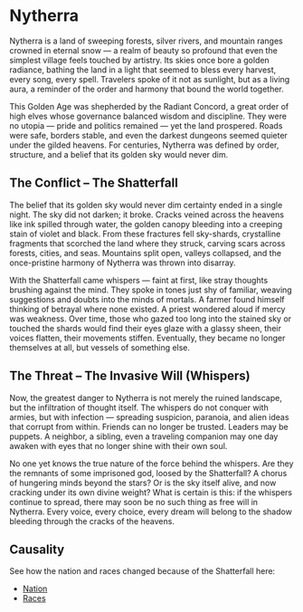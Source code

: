 # Nytherra

Nytherra is a land of sweeping forests, silver rivers, and mountain ranges crowned in eternal snow — a realm of beauty so profound that even the simplest village feels touched by artistry. Its skies once bore a golden radiance, bathing the land in a light that seemed to bless every harvest, every song, every spell. Travelers spoke of it not as sunlight, but as a living aura, a reminder of the order and harmony that bound the world together.

This Golden Age was shepherded by the Radiant Concord, a great order of high elves whose governance balanced wisdom and discipline. They were no utopia — pride and politics remained — yet the land prospered. Roads were safe, borders stable, and even the darkest dungeons seemed quieter under the gilded heavens. For centuries, Nytherra was defined by order, structure, and a belief that its golden sky would never dim.

## The Conflict – The Shatterfall

The belief that its golden sky would never dim certainty ended in a single night. The sky did not darken; it broke. Cracks veined across the heavens like ink spilled through water, the golden canopy bleeding into a creeping stain of violet and black. From these fractures fell sky-shards, crystalline fragments that scorched the land where they struck, carving scars across forests, cities, and seas. Mountains split open, valleys collapsed, and the once-pristine harmony of Nytherra was thrown into disarray.

With the Shatterfall came whispers — faint at first, like stray thoughts brushing against the mind. They spoke in tones just shy of familiar, weaving suggestions and doubts into the minds of mortals. A farmer found himself thinking of betrayal where none existed. A priest wondered aloud if mercy was weakness. Over time, those who gazed too long into the stained sky or touched the shards would find their eyes glaze with a glassy sheen, their voices flatten, their movements stiffen. Eventually, they became no longer themselves at all, but vessels of something else.

## The Threat – The Invasive Will (Whispers)

Now, the greatest danger to Nytherra is not merely the ruined landscape, but the infiltration of thought itself. The whispers do not conquer with armies, but with infection — spreading suspicion, paranoia, and alien ideas that corrupt from within. Friends can no longer be trusted. Leaders may be puppets. A neighbor, a sibling, even a traveling companion may one day awaken with eyes that no longer shine with their own soul.

No one yet knows the true nature of the force behind the whispers. Are they the remnants of some imprisoned god, loosed by the Shatterfall? A chorus of hungering minds beyond the stars? Or is the sky itself alive, and now cracking under its own divine weight? What is certain is this: if the whispers continue to spread, there may soon be no such thing as free will in Nytherra. Every voice, every choice, every dream will belong to the shadow bleeding through the cracks of the heavens.

## Causality

See how the nation and races changed because of the Shatterfall here:
* [Nation](./Geography/README.md)
* [Races](./Races/README.md)
